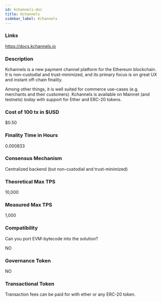 ```yaml
---
id: kchannels-doc
title: Kchannels
sidebar_label: Kchannels
---
```


### Links

https://docs.kchannels.io

### Description

Kchannels is a new payment channel platform for the Ethereum blockchain. It is non-custodial and trust-minimized, and its primary focus is on great UX and instant off-chain finality.

Among other things, it is well suited for commerce use-cases (e.g. merchants and their customers). Kchannels is available on Mainnet (and testnets) _today_ with support for Ether and ERC-20 tokens.

### Cost of 100 tx in $USD

$0.50

### Finality Time in Hours

0.000833

### Consensus Mechanism

Centralized backend (but non-custodial and trust-minimized)

### Theoretical Max TPS

10,000

### Measured Max TPS

1,000

### Compatibility

Can you port EVM-bytecode into the solution?

NO

### Governance Token

NO

### Transactional Token

Transaction fees can be paid for with ether or any ERC-20 token.
